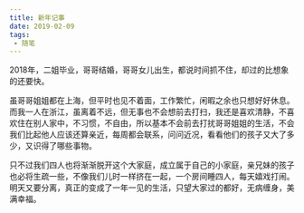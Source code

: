 ```yaml
--- 
title: 新年记事
date: 2019-02-09
tags: 
 - 随笔 
---
```

2018年，二姐毕业，哥哥结婚，哥哥女儿出生，都说时间抓不住，却过的比想象的还要快。

虽哥哥姐姐都在上海，但平时也见不着面，工作繁忙，闲暇之余也只想好好休息。而我一人在浙江，虽离着不远，但无事也不会想前去打扫，我还是喜欢清静，不喜欢住在别人家中，不习惯，不自由，所以基本不会前去打扰哥哥姐姐的生活，不会我们比起他人应该还算亲近，每周都会联系，问问近况，看看他们的孩子又大了多少，又识得了哪些事物。

只不过我们四人也将渐渐脱开这个大家庭，成立属于自己的小家庭，亲兄妹的孩子也必将生疏一些，不像我们儿时一样挤在一起，一个房间睡四人，每天嬉戏打闹。明天又要分离，真正的变成了一年一见的生活，只望大家过的都好，无病缠身，美满幸福。